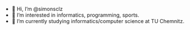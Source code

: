 - 👋 Hi, I’m @simonsclz
- 👀 I’m interested in informatics, programming, sports.
- 🌱 I’m currently studying informatics/computer science at TU Chemnitz.

<!---
simonsclz/simonsclz is a ✨ special ✨ repository because its `README.md` (this file) appears on your GitHub profile.
You can click the Preview link to take a look at your changes.
--->
